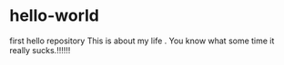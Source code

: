 # hello-world
first hello repository
This is about my life .
You know what some time it really sucks.!!!!!!
